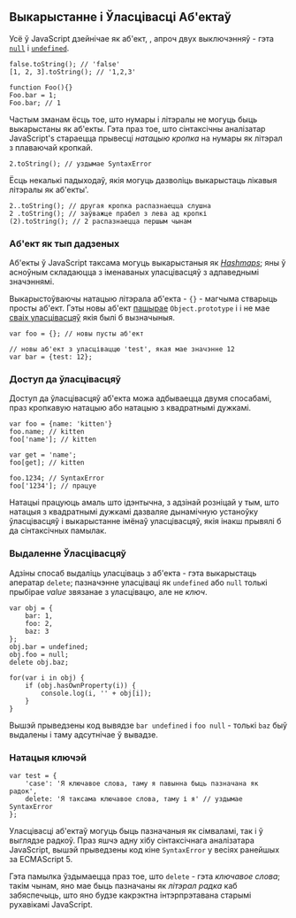 ## Выкарыстанне і Ўласцівасці Аб'ектаў

Усё ў JavaScript дзейнічае як аб'ект, , апроч двух выключэнняў - гэта
[`null`](#core.undefined) і [`undefined`](#core.undefined).

    false.toString(); // 'false'
    [1, 2, 3].toString(); // '1,2,3'

    function Foo(){}
    Foo.bar = 1;
    Foo.bar; // 1

Частым зманам ёсць тое, што нумары і літэралы не могуць быць выкарыстаны як
аб'екты. Гэта праз тое, што сінтаксічны аналізатар JavaScript's стараецца прывесці
*натацыю кропка* на нумары як літэрал з плаваючай кропкай.

    2.toString(); // уздымае SyntaxError

Ёсць некалькі падыходаў, якія могуць дазволіць выкарыстаць лікавыя літэралы як
аб'екты'.

    2..toString(); // другая кропка распазнаецца слушна
    2 .toString(); // заўважце прабел з лева ад кропкі
    (2).toString(); // 2 распазнаецца першым чынам

### Аб'ект як тып дадзеных

Аб'екты ў JavaScript таксама могуць выкарыстаныя як [*Hashmaps*][1]; яны ў асноўным
складаюцца з іменаваных уласцівасцяў з адпаведнымі значэннямі.

Выкарыстоўваючы натацыю літэрала аб'екта - `{}` - магчыма стварыць
просты аб'ект. Гэты новы аб'ект [пашырае](#object.prototype) `Object.prototype` і
і не мае [сваіх уласцівасцяў](#object.hasownproperty) якія былі б вызначыныя.

    var foo = {}; // новы пусты аб'ект

    // новы аб'ект з уласціваццю 'test', якая мае значэнне 12
    var bar = {test: 12};

### Доступ да ўласцівасцяў

Доступ да ўласцівасцяў аб'екта можа адбываецца двумя спосабамі, праз кропкавую
натацыю або натацыю з квадратнымі дужкамі.

    var foo = {name: 'kitten'}
    foo.name; // kitten
    foo['name']; // kitten

    var get = 'name';
    foo[get]; // kitten

    foo.1234; // SyntaxError
    foo['1234']; // працуе

Натацыі працуюць амаль што ідэнтычна, з адзінай розніцай у тым, што
натацыя з квадратнымі дужкамі дазваляе дынамічную устаноўку ўласцівасцяў і
выкарыстанне імёнаў уласцівасцяў, якія інакш прывялі б да сінтаксічных памылак.

### Выдаленне Ўласцівасцяў

Адзіны спосаб выдаліць уласціваць з аб'екта - гэта выкарыстаць аператар `delete`;
пазначэнне уласціваці як `undefined` або `null` толькі прыбірае
*value* звязанае з уласцівацю, але не *ключ*.

    var obj = {
        bar: 1,
        foo: 2,
        baz: 3
    };
    obj.bar = undefined;
    obj.foo = null;
    delete obj.baz;

    for(var i in obj) {
        if (obj.hasOwnProperty(i)) {
            console.log(i, '' + obj[i]);
        }
    }

Вышэй прыведзены код вывядзе `bar undefined` і `foo null` - толькі `baz` быў
выдалены і таму адсутнічае ў вывадзе.

### Натацыя ключэй

    var test = {
        'case': 'Я ключавое слова, таму я павынна быць пазначана як радок',
        delete: 'Я таксама ключавое слова, таму і я' // уздымае SyntaxError
    };

Уласцівасці аб'ектаў могуць быць пазначаныя як сімваламі, так і ў выглядзе радкоў.
Праз яшчэ адну хібу сінтаксічнага аналізатара JavaScript, вышэй прыведзены код
кіне `SyntaxError` у весіях ранейшых за ECMAScript 5.

Гэта памылка ўздымаецца праз тое, што `delete` - гэта *ключавое слова*; такім чынам,
яно мае быць пазначаны як *літэрал радка* каб забяспечыць, што яно будзе какрэктна
інтэрпрэтавана старымі рухавікамі JavaScript.

[1]: http://en.wikipedia.org/wiki/Hashmap
